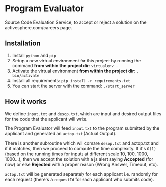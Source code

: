 **Program Evaluator**
==================

Source Code Evaluation Service, to accept or reject a solution on the activesphere.com/careers page.

Installation
--------------
1. Install `python` and `pip`
2. Setup a new virtual environment for this project by running the command **from within the project
   dir**: `virtualenv .` 
3. Activate the virtual environment **from within the project dir**: `. bin/activate`
3. Install all requirements: `pip install -r requirements.txt`
4. You can start the server with the command: `./start_server`

How it works
-------------

We define `input.txt` and `desop.txt`, which are input and desired output files for the code that
the applicant will write.

The Program Evaluator will feed `input.txt` to the program submitted by the applicant and generated
an `actop.txt` (Actual Output).

There is another subroutine which will comare `desop.txt` and actop.txt and if it matches, then we
proceed to compute the time complexity. If it's `O(1)` (based on the running times for inputs at
different scale 10, 100, 1000, 1000...), then we accept the solution with a js alert saying
**Accepted** (for now) or else **Rejected** with a proper reason (Wrong Answer, Timeout, etc).

`actop.txt` will be generated separately for each applicant i.e. randomly for each request (there's
a `requestId` for each applicant who submits code).

